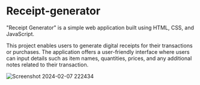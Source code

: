 # Receipt-generator
"Receipt Generator" is a simple web application built using HTML, CSS, and JavaScript. 

This project enables users to generate digital receipts for their transactions or purchases. The application offers a user-friendly interface where users can input details such as item names, quantities, prices, and any additional notes related to their transaction.


![Screenshot 2024-02-07 222434](https://github.com/mahsank111/Receipt-generator/assets/97978224/c29aec57-35e5-482d-869b-1641fc04ea08)
